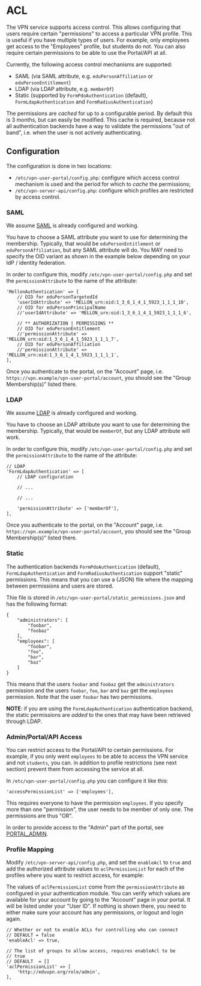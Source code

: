 # ACL

The VPN service supports access control. This allows configuring that users 
require certain "permissions" to access a particular VPN profile. This is 
useful if you have multiple types of users. For example, only employees get 
access to the "Employees" profile, but students do not. You can also require 
certain permissions to be able to use the Portal/API at all.

Currently, the following access control mechanisms are supported:

- SAML (via SAML attribute, e.g. `eduPersonAffiliation` or 
  `eduPersonEntitlement`)
- LDAP (via LDAP attribute, e.g. `memberOf`)
- Static (supported by `FormPdoAuthentication` (default), 
  `FormLdapAuthentication` and `FormRadiusAuthentication`)

The permissions are _cached_ for up to a configurable period. By default this 
is 3 months, but can easily be modified. This cache is required, because not
all authentication backends have a way to validate the permissions 
"out of band", i.e. when the user is not actively authenticating.

## Configuration

The configuration is done in two locations:

- `/etc/vpn-user-portal/config.php`: configure which access control
  mechanism is used and the period for which to _cache_ the permissions;
- `/etc/vpn-server-api/config.php`: configure which profiles are 
  restricted by access control.

### SAML

We assume [SAML](SAML.md) is already configured and working.

You have to choose a SAML attribute you want to use for determining the 
membership. Typically, that would be `eduPersonEntitlement` or 
`eduPersonAffiliation`, but any SAML attribute will do. You MAY need to specify 
the OID variant as shown in the example below depending on your IdP / identity
federation.

In order to configure this, modify `/etc/vpn-user-portal/config.php` 
and set the `permissionAttribute` to the name of the attribute:

    'MellonAuthentication' => [
        // OID for eduPersonTargetedId
        'userIdAttribute' => 'MELLON_urn:oid:1_3_6_1_4_1_5923_1_1_1_10',
        // OID for eduPersonPrincipalName
        //'userIdAttribute' => 'MELLON_urn:oid:1_3_6_1_4_1_5923_1_1_1_6',

        // ** AUTHORIZATION | PERMISSIONS **
        // OID for eduPersonEntitlement
        //'permissionAttribute' => 'MELLON_urn:oid:1_3_6_1_4_1_5923_1_1_1_7',
        // OID for eduPersonAffiliation
        //'permissionAttribute' => 'MELLON_urn:oid:1_3_6_1_4_1_5923_1_1_1_1',
    ],

Once you authenticate to the portal, on the "Account" page, i.e. 
`https://vpn.example/vpn-user-portal/account`, you should see the 
"Group Membership(s)" listed there.

### LDAP

We assume [LDAP](LDAP.md) is already configured and working. 

You have to choose an LDAP attribute you want to use for determining the 
membership. Typically, that would be `memberOf`, but any LDAP attribute will work.

In order to configure this, modify `/etc/vpn-user-portal/config.php` 
and set the `permissionAttribute` to the name of the attribute:

    // LDAP
    'FormLdapAuthentication' => [
        // LDAP configuration

        // ...

        // ...

        'permissionAttribute' => ['memberOf'],
    ],

Once you authenticate to the portal, on the "Account" page, i.e. 
`https://vpn.example/vpn-user-portal/account`, you should see the 
"Group Membership(s)" listed there.

### Static

The authentication backends `FormPdoAuthentication` (default), 
`FormLdapAuthentication` and `FormRadiusAuthentication` support "static" 
permissions. This means that you can use a (JSON) file where the mapping 
between permissions and users are stored.

Thie file is stored in `/etc/vpn-user-portal/static_permissions.json` and has
the following format:

    {
        "administrators": [
            "foobar",
            "foobaz"
        ],
        "employees": [
            "foobar",
            "foo",
            "bar",
            "baz"
        ]
    }

This means that the users `foobar` and `foobaz` get the `administrators` 
permission and the users `foobar`, `foo`, `bar` and `baz` get the `employees`
permission. Note that the user `foobar` has two permissions.

**NOTE**: if you are using the `FormLdapAuthentication` authentication backend, 
the static permissions are _added_ to the ones that may have been retrieved 
through LDAP.

### Admin/Portal/API Access

You can restrict access to the Portal/API to certain permissions. For example,
if you only went `employees` to be able to access the VPN service and not 
`students`, you can. in addition to profile restrictions (see next section) 
prevent them from accessing the service at all.

In `/etc/vpn-user-portal/config.php` you can configure it like this:

    'accessPermissionList' => ['employees'],

This requires everyone to have the permission `employees`. If you specify more
than one "permission", the user needs to be member of only one. The permissions
are thus "OR".

In order to provide access to the "Admin" part of the portal, see 
[PORTAL_ADMIN](PORTAL_ADMIN.md).

### Profile Mapping

Modify `/etc/vpn-server-api/config.php`, and set the `enableAcl` to 
`true` and add the authorized attribute values to `aclPermissionList` for each 
of the profiles where you want to restrict access, for example:

The values of `aclPermissionList` come from the `permissionAttribute` as 
configured in your authentication module. You can verify which values are 
available for your account by going to the "Account" page in your portal. It 
will be listed under your "User ID". If nothing is shown there, you need to 
either make sure your account has any permissions, or logout and login again.

    // Whether or not to enable ACLs for controlling who can connect
    // DEFAULT = false
    'enableAcl' => true,

    // The list of groups to allow access, requires enableAcl to be 
    // true
    // DEFAULT  = []
    'aclPermissionList' => [
        'http://eduvpn.org/role/admin',
    ],

